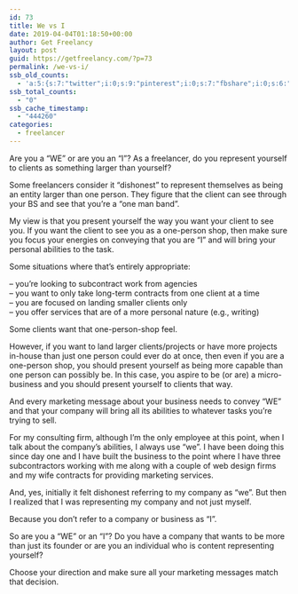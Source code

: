 ```yaml
---
id: 73
title: We vs I
date: 2019-04-04T01:18:50+00:00
author: Get Freelancy
layout: post
guid: https://getfreelancy.com/?p=73
permalink: /we-vs-i/
ssb_old_counts:
  - 'a:5:{s:7:"twitter";i:0;s:9:"pinterest";i:0;s:7:"fbshare";i:0;s:6:"reddit";i:0;s:6:"tumblr";i:0;}'
ssb_total_counts:
  - "0"
ssb_cache_timestamp:
  - "444260"
categories:
  - freelancer
---
```

Are you a “WE” or are you an “I”? As a freelancer, do you represent yourself to clients as something larger than yourself?

Some freelancers consider it “dishonest” to represent themselves as being an entity larger than one person. They figure that the client can see through your BS and see that you’re a “one man band”.

My view is that you present yourself the way you want your client to see you. If you want the client to see you as a one-person shop, then make sure you focus your energies on conveying that you are “I” and will bring your personal abilities to the task.

Some situations where that’s entirely appropriate:

&#8211; you’re looking to subcontract work from agencies  
&#8211; you want to only take long-term contracts from one client at a time  
&#8211; you are focused on landing smaller clients only  
&#8211; you offer services that are of a more personal nature (e.g., writing)

Some clients want that one-person-shop feel.

However, if you want to land larger clients/projects or have more projects in-house than just one person could ever do at once, then even if you are a one-person shop, you should present yourself as being more capable than one person can possibly be. In this case, you aspire to be (or are) a micro-business and you should present yourself to clients that way.

And every marketing message about your business needs to convey “WE” and that your company will bring all its abilities to whatever tasks you’re trying to sell.

For my consulting firm, although I’m the only employee at this point, when I talk about the company’s abilities, I always use “we”. I have been doing this since day one and I have built the business to the point where I have three subcontractors working with me along with a couple of web design firms and my wife contracts for providing marketing services.

And, yes, initially it felt dishonest referring to my company as “we”. But then I realized that I was representing my company and not just myself.

Because you don’t refer to a company or business as “I”.

So are you a “WE” or an “I”? Do you have a company that wants to be more than just its founder or are you an individual who is content representing yourself?

Choose your direction and make sure all your marketing messages match that decision.
